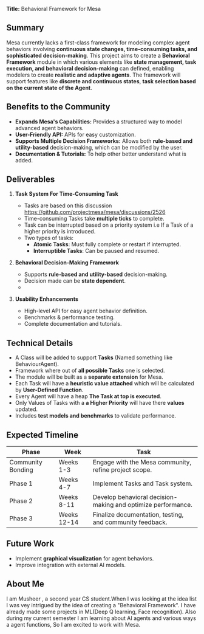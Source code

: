 **Title:** Behavioral Framework for Mesa

## **Summary**  
Mesa currently lacks a first-class framework for modeling complex agent behaviors involving **continuous state changes, time-consuming tasks, and sophisticated decision-making**. This project aims to create a **Behavioral Framework** module in which various elements like **state management, task execution, and behavioral decision-making** can defined, enabling modelers to create **realistic and adaptive agents**. The framework will support features like **discrete and continuous states**, **task selection based on the current state of the Agent**.

## **Benefits to the Community**  
- **Expands Mesa's Capabilities:** Provides a structured way to model advanced agent behaviors.
- **User-Friendly API:** APIs for easy customization.
- **Supports Multiple Decision Frameworks:** Allows both **rule-based and utility-based** decision-making, which can be modified by the user.
- **Documentation & Tutorials:** To help other better understand what is added.

## **Deliverables**  
1. **Task System For Time-Consuming Task**  
   - Tasks are based on this discussion https://github.com/projectmesa/mesa/discussions/2526
   - Time-consuming Tasks take **multiple ticks** to complete.
   - Task can be interrupted based on a priority system i.e If a Task of a higher priority is introduced.
   - Two types of tasks:
     - **Atomic Tasks**: Must fully complete or restart if interrupted.
     - **Interruptible Tasks**: Can be paused and resumed.

2. **Behavioral Decision-Making Framework**
   - Supports **rule-based and utility-based** decision-making.
   - Decision made can be **state dependent**.
   - 
   
3. **Usability Enhancements**  
   - High-level API for easy agent behavior definition.
   - Benchmarks & performance testing.
   - Complete documentation and tutorials.
   
## **Technical Details**  
- A Class will be added to support **Tasks** (Named something like BehaviourAgent).
- Framework where out of **all possible Tasks** one is selected.
- The module will be built as a **separate extension** for Mesa.
- Each Task will have a **heuristic value attached** which will be calculated by **User-Defined Function**.
- Every Agent will have a heap **The Task at top is executed**.
- Only Values of Tasks with a **a Higher Priority** will have there **values** updated.
- Includes **test models and benchmarks** to validate performance.

## **Expected Timeline**  
| **Phase** | **Week** | **Task** |
|-----------|------------|---------|
| Community Bonding | Weeks 1-3 | Engage with the Mesa community, refine project scope. |
| Phase 1 | Weeks 4-7 | Implement Tasks and Task system. |
| Phase 2 | Weeks 8-11 | Develop behavioral decision-making and optimize performance. |
| Phase 3 | Weeks 12-14 | Finalize documentation, testing, and community feedback. |

## **Future Work**  
- Implement **graphical visualization** for agent behaviors.
- Improve integration with external AI models.

## **About Me**
I am Musheer , a second year CS student.When I was looking at the idea list I was vey intrigued by the idea of creating a "Behavioral Framework". I have already made some projects in ML(Deep Q learning, Face recognition). Also during my current semester I am learning about AI agents and various ways a agent functions, So I am excited to work with Mesa.

